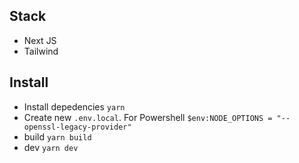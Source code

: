 ## Stack
- Next JS
- Tailwind

## Install
- Install depedencies `yarn`
- Create new `.env.local`. For Powershell `$env:NODE_OPTIONS = "--openssl-legacy-provider"`
- build `yarn build`
- dev `yarn dev`